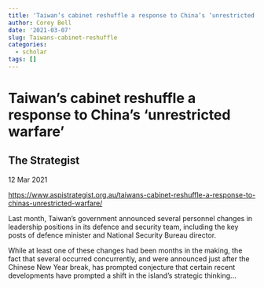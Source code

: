 ```yaml
---
title: 'Taiwan’s cabinet reshuffle a response to China’s ‘unrestricted warfare’'
author: Corey Bell
date: '2021-03-07'
slug: Taiwans-cabinet-reshuffle
categories:
  - scholar
tags: []
---
```

# Taiwan’s cabinet reshuffle a response to China’s ‘unrestricted warfare’

## The Strategist
12 Mar 2021

https://www.aspistrategist.org.au/taiwans-cabinet-reshuffle-a-response-to-chinas-unrestricted-warfare/

Last month, Taiwan’s government announced several personnel changes in leadership positions in its 
defence and security team, including the key posts of defence minister and National Security Bureau 
director.

While at least one of these changes had been months in the making, the fact that several occurred 
concurrently, and were announced just after the Chinese New Year break, has prompted conjecture that 
certain recent developments have prompted a shift in the island’s strategic thinking...